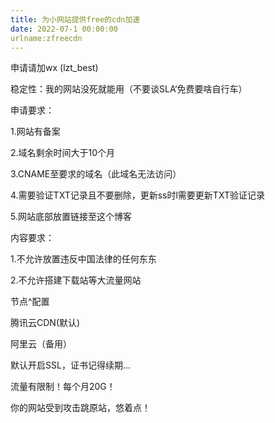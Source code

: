 ```yaml
---
title: 为小网站提供free的cdn加速
date: 2022-07-1 00:00:00
urlname:zfreecdn
---
```

申请请加wx (lzt_best)

稳定性：我的网站没死就能用（不要谈SLA‘免费要啥自行车）

申请要求：

1.网站有备案 

2.域名剩余时间大于10个月

3.CNAME至要求的域名（此域名无法访问）

4.需要验证TXT记录且不要删除，更新ss时l需要更新TXT验证记录

5.网站底部放置链接至这个博客

内容要求：

1.不允许放置违反中国法律的任何东东

2.不允许搭建下载站等大流量网站

节点^配置

腾讯云CDN(默认)

阿里云（备用）

默认开启SSL，证书记得续期...

流量有限制！每个月20G！

你的网站受到攻击跳原站，悠着点！
